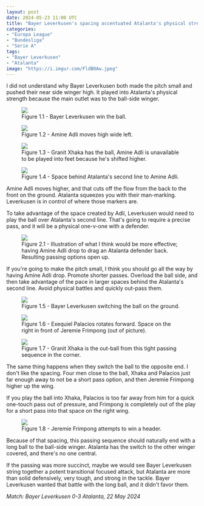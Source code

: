 ```yaml
---
layout: post
date: 2024-05-23 11:00 UTC
title: "Bayer Leverkusen's spacing accentuated Atalanta's physical strength"
categories:
- "Europa League"
- "Bundesliga"
- "Serie A"
tags:
- "Bayer Leverkusen"
- "Atalanta"
image: "https://i.imgur.com/FldB0Aw.jpeg"
---
```


I did not understand why Bayer Leverkusen both made the pitch small and pushed their near side winger high. It played into Atalanta's physical strength because the main outlet was to the ball-side winger.

<!---more--->

<figure>
    <img src="https://i.imgur.com/mlKCADf.jpeg">
    <figcaption>Figure 1.1 - Bayer Leverkusen win the ball.</figcaption>
</figure> 

<figure>
    <img src="https://i.imgur.com/vRVHxLE.jpeg">
    <figcaption>Figure 1.2 - Amine Adli moves high wide left.</figcaption>
</figure> 

<figure>
    <img src="https://i.imgur.com/FldB0Aw.jpeg">
    <figcaption>Figure 1.3 - Granit Xhaka has the ball, Amine Adli is unavailable to be played into feet because he's shifted higher.</figcaption>
</figure> 

<figure>
    <img src="https://i.imgur.com/tFoT9NE.jpeg">
    <figcaption>Figure 1.4 - Space behind Atalanta's second line to Amine Adli.</figcaption>
</figure> 

Amine Adli moves higher, and that cuts off the flow from the back to the front on the ground. Atalanta squeezes you with their man-marking. Leverkusen is in control of where those markers are.

To take advantage of the space created by Adli, Leverkusen would need to play the ball over Atalanta's second line. That's going to require a precise pass, and it will be a physical one-v-one with a defender. 

<figure>
    <img src="https://i.imgur.com/MMtTF6H.jpeg">
    <figcaption>Figure 2.1 - Illustration of what I think would be more effective; having Amine Adli drop to drag an Atalanta defender back. Resulting passing options open up.</figcaption>
</figure> 

If you're going to make the pitch small, I think you should go all the way by having Amine Adli drop. Promote shorter passes. Overload the ball side, and then take advantage of the pace in larger spaces behind the Atalanta's second line. Avoid physical battles and quickly out-pass them. 

<figure>
    <img src="https://i.imgur.com/tQ133bM.jpeg">
    <figcaption>Figure 1.5 - Bayer Leverkusen switching the ball on the ground.</figcaption>
</figure> 

<figure>
    <img src="https://i.imgur.com/t5VCQTi.jpeg">
    <figcaption>Figure 1.6 - Exequiel Palacios rotates forward. Space on the right in front of Jeremie Frimpong (out of picture).</figcaption>
</figure> 

<figure>
    <img src="https://i.imgur.com/w8XH8XN.jpeg">
    <figcaption>Figure 1.7 - Granit Xhaka is the out-ball from this tight passing sequence in the corner.</figcaption>
</figure> 

The same thing happens when they switch the ball to the opposite end. I don't like the spacing. Four men close to the ball, Xhaka and Palacios just far enough away to not be a short pass option, and then Jeremie Frimpong higher up the wing. 

If you play the ball into Xhaka, Palacios is too far away from him for a quick one-touch pass out of pressure, and Frimpong is completely out of the play for a short pass into that space on the right wing. 

<figure>
    <img src="https://i.imgur.com/r07Y6Bx.jpeg">
    <figcaption>Figure 1.8 - Jeremie Frimpong attempts to win a header.</figcaption>
</figure> 

Because of that spacing, this passing sequence should naturally end with a long ball to the ball-side winger. Atalanta has the switch to the other winger covered, and there's no one central. 

If the passing was more succinct, maybe we would see Bayer Leverkusen string together a potent transitional focused attack, but Atalanta are more than solid defensively, very tough, and strong in the tackle. Bayer Leverkusen wanted that battle with the long ball, and it didn't favor them.

*Match: Bayer Leverkusen 0-3 Atalanta, 22 May 2024*
